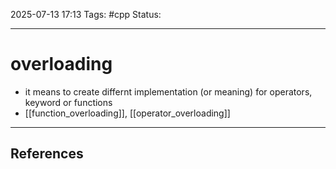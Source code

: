 

2025-07-13 17:13
Tags: #cpp
Status:

---
# overloading
- it means to create differnt implementation (or meaning) for operators, keyword or functions
- [[function_overloading]], [[operator_overloading]]

---
## References



